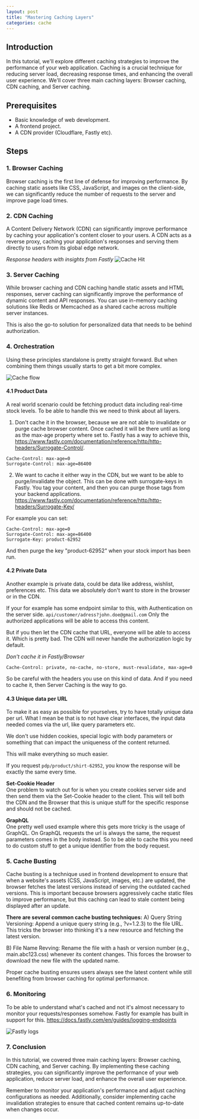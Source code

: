 ```yaml
---
layout: post
title: "Mastering Caching Layers"
categories: cache
---
```


## Introduction
In this tutorial, we'll explore different caching strategies to improve the performance of your web application. Caching is a crucial technique for reducing server load, decreasing response times, and enhancing the overall user experience. We'll cover three main caching layers: Browser caching, CDN caching, and Server caching.

## Prerequisites
- Basic knowledge of web development.
- A frontend project.
- A CDN provider (Cloudflare, Fastly etc).

## Steps

### 1. Browser Caching
Browser caching is the first line of defense for improving performance. By caching static assets like CSS, JavaScript, and images on the client-side, we can significantly reduce the number of requests to the server and 
improve page load times.


### 2. CDN Caching
A Content Delivery Network (CDN) can significantly improve performance by caching your application's content closer to your users. A CDN acts as a reverse proxy, caching your application's responses and serving them directly to users from its global edge network.

*Response headers with insights from Fastly*
![Cache Hit](/images/cache_hit.png)


### 3. Server Caching
While browser caching and CDN caching handle static assets and HTML responses, server caching can significantly improve the performance of dynamic content and API responses. You can use in-memory caching solutions like Redis or Memcached as a shared cache across multiple server instances.

This is also the go-to solution for personalized data that needs to be behind authorization.


### 4. Orchestration
Using these principles standalone is pretty straight forward. But when combining them things usually starts to get a bit more complex.

![Cache flow](/images/cache_flow.png)

#### 4.1 Product Data
A real world scenario could be fetching product data including real-time stock levels. To be able to handle this we need to think about all layers.

1. Don't cache it in the browser, because we are not able to invalidate or purge cache browser content. Once cached it will be there until as long as the max-age property where set to.
Fastly has a way to achieve this, https://www.fastly.com/documentation/reference/http/http-headers/Surrogate-Control/.

```
Cache-Control: max-age=0
Surrogate-Control: max-age=86400
```

2. We want to cache it either way in the CDN, but we want to be able to purge/invalidate the object.
This can be done with surrogate-keys in Fastly. You tag your content, and then you can purge those tags from your backend applications. https://www.fastly.com/documentation/reference/http/http-headers/Surrogate-Key/

For example you can set:

```
Cache-Control: max-age=0
Surrogate-Control: max-age=86400
Surrogate-Key: product-62952
```

And then purge the key "product-62952" when your stock import has been run.

#### 4.2 Private Data
Another example is private data, could be data like address, wishlist, preferences etc.
This data we absolutely don't want to store in the browser or in the CDN.

If your for example has some endpoint similar to this, with Authentication on the server side.
`api/customer/adress?john.doe@gmail.com`
Only the authorized applications will be able to access this content.

But if you then let the CDN cache that URL, everyone will be able to access it. Which is pretty bad.
The CDN will never handle the authorization logic by default.

*Don't cache it in Fastly/Browser*
```
Cache-Control: private, no-cache, no-store, must-revalidate, max-age=0
```

So be careful with the headers you use on this kind of data. And if you need to cache it, then Server Caching is the way to go.

#### 4.3 Unique data per URL
To make it as easy as possible for yourselves, try to have totally unique data per url.
What I mean be that is to not have clear interfaces, the input data needed comes via the url, like query parameters etc. 

We don't use hidden cookies, special logic with body parameters or something that can impact the uniqueness of the content returned.

This will make everything so much easier.

If you request `pdp/product/shirt-62952`, you know the response will be exactly the same every time.

**Set-Cookie Header**   
One problem to watch out for is when you create cookies server side and then send them via the Set-Cookie header to the client. This will tell both the CDN and the Browser that this is unique stuff for the specific response and should not be cached.


**GraphQL**  
One pretty well used example where this gets more tricky is the usage of GraphQL. On GraphQL requests the url is always the same, the request parameters comes in the body instead. So to be able to cache this you need to do custom stuff to get a unique identifier from the body request. 


### 5. Cache Busting
Cache busting is a technique used in frontend development to ensure that when a website's assets (CSS, JavaScript, images, etc.) are updated, the browser fetches the latest versions instead of serving the outdated cached versions. This is important because browsers aggressively cache static files to improve performance, but this caching can lead to stale content being displayed after an update.

**There are several common cache busting techniques:**
A) Query String Versioning: Append a unique query string (e.g., ?v=1.2.3) to the file URL. This tricks the browser into thinking it's a new resource and fetching the latest version.

B) File Name Revving: Rename the file with a hash or version number (e.g., main.abc123.css) whenever its content changes. This forces the browser to download the new file with the updated name.

Proper cache busting ensures users always see the latest content while still benefiting from browser caching for optimal performance.

### 6. Monitoring
To be able to understand what's cached and not it's almost necessary to monitor your requests/responses somehow.
Fastly for example has built in support for this. https://docs.fastly.com/en/guides/logging-endpoints

![Fastly logs](/images/cache_logs.png)


### 7. Conclusion
In this tutorial, we covered three main caching layers: Browser caching, CDN caching, and Server caching. By implementing these caching strategies, you can significantly improve the performance of your web application, reduce server load, and enhance the overall user experience.

Remember to monitor your application's performance and adjust caching configurations as needed. Additionally, consider implementing cache invalidation strategies to ensure that cached content remains up-to-date when changes occur.